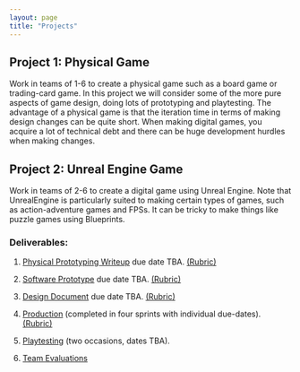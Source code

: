 ```yaml
---
layout: page
title: "Projects"
---
```


## Project 1: Physical Game

Work in teams of 1-6 to create a physical game such as a board game or trading-card game.
In this project we will consider some of the more pure aspects of game design, doing lots of prototyping and playtesting.
The advantage of a physical game is that the iteration time in terms of making design changes can be quite short.
When making digital games, you acquire a lot of technical debt and there can be huge development hurdles when making changes.


## Project 2: Unreal Engine Game

Work in teams of 2-6 to create a digital game using Unreal Engine.
Note that UnrealEngine is particularly suited to making certain types of games, such as action-adventure games and FPSs.
It can be tricky to make things like puzzle games using Blueprints.

### Deliverables:

1. [Physical Prototyping Writeup](2/1/) due date TBA.
    [(Rubric)](https://docs.google.com/document/d/1eiFSCYGXVRFIgNMIANjYw9nIQquyIj9FS7R3xNQ80rk/edit?usp=sharing)

2. [Software Prototype](2/2/) due date TBA.
    [(Rubric)](https://docs.google.com/document/d/1itJBvR6t02GZJhDzY2U-ntmK4ivkP6VIEAJmBbzzEk8/edit?usp=sharing)

3. [Design Document](2/3/) due date TBA.
    [(Rubric)](https://docs.google.com/document/d/1Hkjcd4ArfcE06aCpJBz2N9cyycsbK9SFlsFJsKgQH2Q/edit?usp=sharing)

4. [Production](2/4/) (completed in four sprints with individual due-dates).
    [(Rubric)](https://docs.google.com/document/d/13nfU5f3_lZKRYp10-n3tR8MhPJlIISMw2C1JfINM6Oo/edit?usp=sharing)

5. [Playtesting](2/5/) (two occasions, dates TBA).

6. [Team Evaluations](TeamEvaluation)
